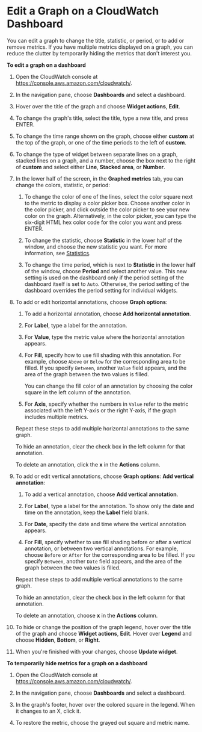 # Edit a Graph on a CloudWatch Dashboard<a name="edit_graph_dashboard"></a>

You can edit a graph to change the title, statistic, or period, or to add or remove metrics\. If you have multiple metrics displayed on a graph, you can reduce the clutter by temporarily hiding the metrics that don't interest you\.

**To edit a graph on a dashboard**

1. Open the CloudWatch console at [https://console\.aws\.amazon\.com/cloudwatch/](https://console.aws.amazon.com/cloudwatch/)\.

1. In the navigation pane, choose **Dashboards** and select a dashboard\.

1. Hover over the title of the graph and choose **Widget actions**, **Edit**\.

1. To change the graph's title, select the title, type a new title, and press ENTER\.

1. To change the time range shown on the graph, choose either **custom** at the top of the graph, or one of the time periods to the left of **custom**\.

1. To change the type of widget between separate lines on a graph, stacked lines on a graph, and a number, choose the box next to the right of **custom** and select either **Line**, **Stacked area**, or **Number**\.

1. In the lower half of the screen, in the **Graphed metrics** tab, you can change the colors, statistic, or period:

   1. To change the color of one of the lines, select the color square next to the metric to display a color picker box\. Choose another color in the color picker, and click outside the color picker to see your new color on the graph\. Alternatively, in the color picker, you can type the six\-digit HTML hex color code for the color you want and press ENTER\.

   1. To change the statistic, choose **Statistic** in the lower half of the window, and choose the new statistic you want\. For more information, see [Statistics](cloudwatch_concepts.md#Statistic)\.

   1. To change the time period, which is next to **Statistic** in the lower half of the window, choose **Period** and select another value\. This new setting is used on the dashboard only if the period setting of the dashboard itself is set to `Auto`\. Otherwise, the period setting of the dashboard overrides the period setting for individual widgets\.

1. To add or edit horizontal annotations, choose **Graph options**:

   1. To add a horizontal annotation, choose **Add horizontal annotation**\.

   1. For **Label**, type a label for the annotation\.

   1. For **Value**, type the metric value where the horizontal annotation appears\.

   1. For **Fill**, specify how to use fill shading with this annotation\. For example, choose `Above` or `Below` for the corresponding area to be filled\. If you specify `Between`, another `Value` field appears, and the area of the graph between the two values is filled\.

      You can change the fill color of an annotation by choosing the color square in the left column of the annotation\. 

   1. For **Axis**, specify whether the numbers in `Value` refer to the metric associated with the left Y\-axis or the right Y\-axis, if the graph includes multiple metrics\.

   Repeat these steps to add multiple horizontal annotations to the same graph\.

   To hide an annotation, clear the check box in the left column for that annotation\.

   To delete an annotation, click the **x** in the **Actions** column\.

1. To add or edit vertical annotations, choose **Graph options**: **Add vertical annotation**:

   1. To add a vertical annotation, choose **Add vertical annotation**\.

   1. For **Label**, type a label for the annotation\. To show only the date and time on the annotation, keep the **Label** field blank\.

   1. For **Date**, specify the date and time where the vertical annotation appears\.

   1. For **Fill**, specify whether to use fill shading before or after a vertical annotation, or between two vertical annotations\. For example, choose `Before` or `After` for the corresponding area to be filled\. If you specify `Between`, another `Date` field appears, and the area of the graph between the two values is filled\.

   Repeat these steps to add multiple vertical annotations to the same graph\.

   To hide an annotation, clear the check box in the left column for that annotation\.

   To delete an annotation, choose **x** in the **Actions** column\.

1. To hide or change the position of the graph legend, hover over the title of the graph and choose **Widget actions**, **Edit**\. Hover over **Legend** and choose **Hidden**, **Bottom**, or **Right**\.

1. When you're finished with your changes, choose **Update widget**\.

**To temporarily hide metrics for a graph on a dashboard**

1. Open the CloudWatch console at [https://console\.aws\.amazon\.com/cloudwatch/](https://console.aws.amazon.com/cloudwatch/)\.

1. In the navigation pane, choose **Dashboards** and select a dashboard\.

1. In the graph's footer, hover over the colored square in the legend\. When it changes to an X, click it\.

1. To restore the metric, choose the grayed out square and metric name\.